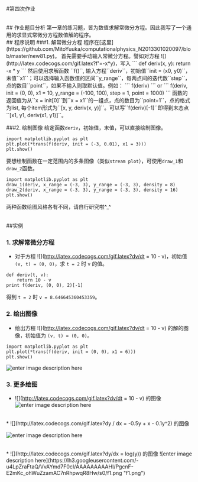#第四次作业

<br/>
## 作业题目分析
第一章的练习题，皆为数值求解常微分方程。因此我写了一个通用的求显式常微分方程数值解的程序。

<br/>
## 程序说明
###1. 解常微分方程
程序在[这里](https://github.com/MitoYuuka/computationalphysics_N2013301020097/blob/master/new81.py)。
首先需要手动输入常微分方程。譬如对方程  ![](http://latex.codecogs.com/gif.latex?f'=-x*y)，写入
```
def deriv(x, y):
	return -x * y
```
然后使用求解函数 ``f()``, 输入方程``deriv``，初始值``init = (x0, y0)``，末值``x1``；可以选择输入函数值的区间``y_range``，每两点间的迭代数``step``，点的数目``point``，如果不输入则取默认值。例如：
```
f(deriv)
```
or
```
f(deriv, init = (0, 0), x1 = 10, y_range = (-100, 100), step = 1, point = 1000)
```
函数的返回值为从``x = init[0]``到``x = x1``的一组点，点的数目为``point+1``，点的格式为list, 每个item形式为``[x, y, deriv(x, y)]``。可以写``f(deriv)[-1]``即得到末态点``[x1, y1, deriv(x1, y1)]``。

###2. 绘制图像
给定函数``deriv``，初始值，末值，可以直接绘制图像。
```
import matplotlib.pyplot as plt
plt.plot(*trans(f(deriv, init = (-3, 0.01), x1 = 3)))
plt.show()
```
要想绘制函数在一定范围内的多条图像（类似``stream plot``），可使用``draw_1``和``draw_2``函数。
```
import matplotlib.pyplot as plt
draw_1(deriv, x_range = (-3, 3), y_range = (-3, 3), density = 8)
draw_2(deriv, x_range = (-3, 3), y_range = (-3, 3), density = 16)
plt.show()
```
两种函数绘图风格各有不同，请自行研究啦^_^

<br/>
##实例

### 1. 求解常微分方程

* 对于方程 ![](http://latex.codecogs.com/gif.latex?dv/dt = 10 - v)，初始值 ``(v, t) = (0, 0)``，求 ``t = 2`` 时 `v` 的值。


```
def deriv(t, v):
	return 10 - v
print f(deriv, (0, 0), 2)[-1]
```
得到 ``t = 2`` 时 ``v = 8.646645360453359``。

### 2. 绘出图像
* 绘出方程 ![](http://latex.codecogs.com/gif.latex?dv/dt = 10 - v) 的解的图像，初始值为 ``(v, t) = (0, 0)``。
```
import matplotlib.pyplot as plt
plt.plot(*trans(f(deriv, init = (0, 0), x1 = 6)))
plt.show()
```
![enter image description here](https://lh3.googleusercontent.com/-uz2tJdohffk/VvATRrTkz1I/AAAAAAAAAGY/_cAEJyDhx34eVvQ9AL_F9TLAys8rRPj4w/s0/deriv.png "deriv.png")

### 3. 更多绘图
* ![](http://latex.codecogs.com/gif.latex?dv/dt = 10 - v) 的图像
![enter image description here](https://lh3.googleusercontent.com/peWtEy30dRbOOlt-rQUL86Q03A__FC5R4ikMu15BrtiP7E-1alDRY58_GthF0qdG8nE=s0 "deriv+.png")

<br/>
* ![](http://latex.codecogs.com/gif.latex?dy / dx = -0.5y + x - 0.1y^2) 的图像

![enter image description here](https://lh3.googleusercontent.com/-yJlaOQqmBVo/VvAXY5aRy0I/AAAAAAAAAG0/dxR10h8ikWwEieSC1HAPhE9HK2QCPaRfg/s0/f0.png "f0.png")

<br/>
* ![](http://latex.codecogs.com/gif.latex?dy/dx = log(y)) 的图像
![enter image description here](https://lh3.googleusercontent.com/-u4LpZraFtaQ/VvAYmd7F0cI/AAAAAAAAAHI/PgcnF-E2mKc_ohWuZzamAC7nRhpwqR8Hw/s0/f1.png "f1.png")


